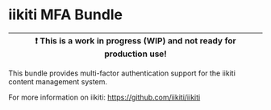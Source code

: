# iikiti MFA Bundle

| :exclamation:  This is a work in progress (WIP) and not ready for production use!   |
|-------------------------------------------------------------------------------------|

This bundle provides multi-factor authentication support for the iikiti content management system.

For more information on iikiti: https://github.com/iikiti/iikiti